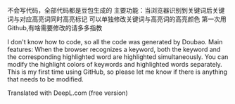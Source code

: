 不会写代码，全部代码都是豆包生成的
主要功能：当浏览器识别到关键词后关键词与对应高亮词同时高亮标记
可以单独修改关键词与高亮词的高亮颜色
第一次用Github,有啥需要修改的请多多指教


I don't know how to code, so all the code was generated by Doubao.
Main features: When the browser recognizes a keyword, both the keyword and the corresponding highlighted word are highlighted simultaneously.
You can modify the highlight colors of keywords and highlighted words separately.
This is my first time using GitHub, so please let me know if there is anything that needs to be modified.

Translated with DeepL.com (free version)
